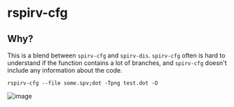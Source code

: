# rspirv-cfg

## Why? 

This is a blend between `spirv-cfg` and `spirv-dis`. `spirv-cfg` often is hard to understand if the function contains a lot of branches, and `spirv-cfg` doesn't include any information about the code.
```
rspirv-cfg --file some.spv;dot -Tpng test.dot -O
```

![image](https://i.imgur.com/DHJFx38.png)

